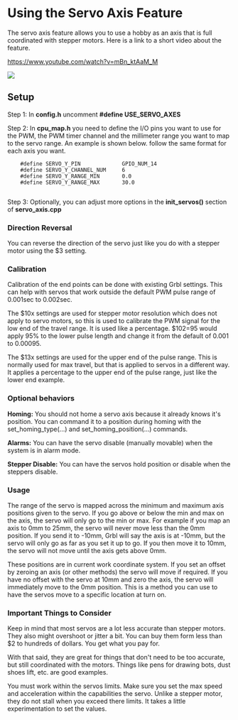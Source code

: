 # Using the Servo Axis Feature

The servo axis feature allows you to use a hobby as an axis that is full coordinated with stepper motors. Here is a link to a short video about the feature.

https://www.youtube.com/watch?v=mBn_ktAaM_M

![](http://www.buildlog.net/blog/wp-content/uploads/2019/02/20190219_095155.jpg)

## Setup

Step 1: In **config.h** uncomment **#define USE_SERVO_AXES**

Step 2: In **cpu_map.h** you need to define the I/O pins you want to use for the PWM, the PWM timer channel and the  millimeter range you want to map to the servo range. An example is shown below.  follow the same format for each axis you want. 

```
	#define SERVO_Y_PIN 			GPIO_NUM_14
	#define SERVO_Y_CHANNEL_NUM 	6
	#define SERVO_Y_RANGE_MIN		0.0
	#define SERVO_Y_RANGE_MAX		30.0
		
```

Step 3: Optionally, you can adjust more options in the **init_servos()** section of **servo_axis.cpp**



### Direction Reversal

You can reverse the direction of the servo just like you do with a stepper motor using the $3 setting.

### Calibration

Calibration of the end points can be done with existing Grbl settings. This can help with servos that work outside the default PWM pulse range of 0.001sec to 0.002sec.

The \$10x settings are used for stepper motor resolution which does not apply to servo motors, so this is used to calibrate the PWM signal for the low end of the travel range. It is used like a percentage. \$102=95 would apply 95% to the lower pulse length and change it from the default of 0.001 to 0.00095.

The $13x settings are used for the upper end of the pulse range. This is normally used for max travel, but that is applied to servos in a different way. It applies a percentage to the upper end of the pulse range, just like the lower end example.

### Optional behaviors

**Homing:** You should not home a servo axis because it already knows it's position. You can command it to a position during homing with the set_homing_type(...) and set_homing_position(...) commands.

**Alarms:** You can have the servo disable (manually movable) when the system is in alarm mode.

**Stepper Disable:** You can have the servos hold position or disable when the steppers disable.

### Usage

The range of the servo is mapped across the minimum and maximum axis positions given to the servo. If you go above or below the min and max on the axis, the servo will only go to the min or max. For example if you map an axis to 0mm to 25mm, the servo will never move less than the 0mm position. If you send it to -10mm, Grbl will say the axis is at -10mm, but the servo will only go as far as you set it up to go. If you then move it to 10mm, the servo will not move until the axis gets above 0mm.

These positions are in current work coordinate system. If you set an offset by zeroing an axis (or other methods) the servo will move if required. If you have no offset with the servo at 10mm and zero the axis, the servo will immediately move to the 0mm position. This is a method you can use to have the servos move to a specific location at turn on.

### Important Things to Consider

Keep in mind that most servos are a lot less accurate than stepper motors. They also might overshoot or jitter a bit. You can buy them form less than $2 to hundreds of dollars. You get what you pay for. 

With that said, they are great for things that don't need to be too accurate, but still coordinated with the motors. Things like pens for drawing bots, dust shoes lift, etc. are good examples.

You must work within the servos limits. Make sure you set the max speed and acceleration within the capabilities the servo. Unlike a stepper motor, they do not stall when you exceed there limits. It takes a little experimentation to set the values.